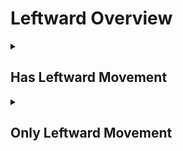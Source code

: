 # Leftward Overview

<details>
<summary><h2>Has Leftward Movement</h2></summary>


<h3>🔵 Label Name:</h3>
<code>has_leftward</code>


<h3>📖 Definition:</h3>
Does the camera move left in the scene?

<details>
<summary><h4> Question (Definition)</h4></summary>

- Does the camera move leftward in the scene?

- Does the camera move from right to left?

- Does the camera truck left in the scene?

- Does the camera truck leftward?

- Does the camera truck from right to left?

- Is the camera moving leftward?

- Is the camera trucking left?

</details>

<details>
<summary><h4> Alternative Question</h4></summary>

- Does the camera move left (not pan left)?

- Does the shot feature a leftward camera movement (moving, not rotating)?

- Is the camera traveling left in the scene?

- Is this a leftward tracking shot?

- Is this a left trucking motion (not panning)?

- Is the camera translating to the left?

- Does the camera physically move from right to left?

- Is the camera tracking leftward?

- Is this a lateral movement to the left?

- Does the camera dolly left?

- Is this a leftward dolly shot?

- Is the camera sliding left?

- Does the camera track from right to left?

</details>

<details>
<summary><h4> Prompt (Definition)</h4></summary>

- A shot where the camera moves left.

- A shot where the camera moves leftward.

- A shot where the camera moves from right to left.

- A shot where the camera trucks left.

- A shot where the camera trucks leftward.

- A shot where the camera trucks from right to left.

- The camera moves leftward.

- The camera moves left.

- The camera moves from right to left.

- The camera trucks left.

- The camera trucks leftward.

- The camera trucks from right to left.

- The camera trucks left in the scene.

- A video featuring leftward camera movement.

</details>

<details>
<summary><h4> Alternative Prompt</h4></summary>

- A scene where the camera moves left (not panning left).

- A shot with leftward camera motion (moving sideways, not rotating).

- A video where the camera travels left.

- A scene featuring leftward tracking movement.

- A shot where the camera trucks left without rotation.

- A video demonstrating leftward camera translation.

- A scene where the camera physically moves from right to left.

- A shot with lateral leftward movement.

- A video where the camera dollies left.

- A scene with leftward tracking motion.

- A shot where the camera slides left.

- A video featuring a left trucking movement.

</details>

<h4>🟢 Positive:</h4>
<code>self.cam_motion.left is True</code>

<h4>🔴 Negative:</h4>
<code>self.cam_motion.left is False</code>

<details>
<summary><h4>🔴 Negative (Easy)</h4></summary>

- <b>moving_right</b>: <code>self.cam_motion.right is True</code>

</details>

<details>
<summary><h4>🔴 Negative (Hard)</h4></summary>

- <b>panning_left</b>: <code>self.cam_motion.pan_left is True and self.cam_motion.left is False</code>

</details>

</details>

<details>
<summary><h2>Only Leftward Movement</h2></summary>


<h3>🔵 Label Name:</h3>
<code>only_leftward</code>


<h3>📖 Definition:</h3>
Does the camera only move left in the scene?

<details>
<summary><h4> Question (Definition)</h4></summary>

- Does the camera only move leftward, without any other camera movements?

- Does the camera only move from right to left?

- Does the camera only truck left in the scene?

- Does the camera only truck leftward?

- Does the camera only truck from right to left?

- Is the camera movement purely leftward?

- Is the camera only moving left (no panning or other movements)?

- Is the camera only translating to the left?

- Is this exclusively a leftward tracking shot?

</details>

<details>
<summary><h4> Alternative Question</h4></summary>

- Does the shot feature only leftward camera movement?

- Is the camera only traveling left in the scene?

- Is this just a leftward tracking shot?

- Is this strictly a left trucking motion?

- Does the camera only move physically from right to left?

- Is this just a lateral movement to the left?

- Does the camera only dolly left?

- Is this purely a leftward dolly shot?

- Is the camera only sliding left?

- Is this exclusively a left trucking shot?

</details>

<details>
<summary><h4> Prompt (Definition)</h4></summary>

- A shot where the camera only moves left.

- A shot where the camera only moves leftward.

- A shot where the camera only moves from right to left.

- A shot where the camera only trucks left.

- A shot where the camera only trucks leftward.

- A shot where the camera only trucks from right to left.

- The camera only moves leftward.

- The camera only trucks left in the scene.

- A shot where the camera only trucks left.

- A video demonstrating pure leftward camera translation.

- A scene where the camera only moves physically from right to left.

- A shot with only lateral leftward movement.

- A scene where the camera only moves left (no panning or other movements).

- A video featuring exclusively leftward camera movement.

</details>

<details>
<summary><h4> Alternative Prompt</h4></summary>

- A shot with pure leftward camera motion (moving sideways only).

- A video where the camera only travels left.

- A scene featuring only leftward tracking movement.

- A video where the camera only dollies left.

- A scene with pure leftward tracking motion.

- A shot where the camera only slides left.

- A video featuring only left trucking movement.

</details>

<h4>🟢 Positive:</h4>
<code>self.cam_motion.left is True and self.cam_motion.check_if_no_motion(exclude=['left'])</code>

<h4>🔴 Negative:</h4>
<code>self.cam_motion.left is False or not self.cam_motion.check_if_no_motion(exclude=['left'])</code>

<details>
<summary><h4>🔴 Negative (Easy)</h4></summary>

- <b>moving_right</b>: <code>self.cam_motion.right is True</code>

- <b>only_moving_right</b>: <code>self.cam_motion.right is True and self.cam_motion.check_if_no_motion(exclude=['right'])</code>

</details>

<details>
<summary><h4>🔴 Negative (Hard)</h4></summary>

- <b>panning_left</b>: <code>self.cam_motion.pan_left is True and self.cam_motion.left is False</code>

- <b>compound_motion_with_left</b>: <code>self.cam_motion.left is True and not self.cam_motion.check_if_no_motion(exclude=['left'])</code>

</details>

</details>
